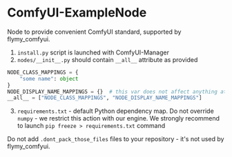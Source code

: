 # ComfyUI-ExampleNode
Node to provide convenient ComfyUI standard, supported by flymy_comfyui. 

1.  `install.py` script is launched with ComfyUI-Manager
2. `nodes/__init__.py` should contain `__all__` attribute as provided 
```python
NODE_CLASS_MAPPINGS = {
    "some name": object
}
NODE_DISPLAY_NAME_MAPPINGS = {}  # this var does not affect anything at all
__all__ = ["NODE_CLASS_MAPPINGS", "NODE_DISPLAY_NAME_MAPPINGS"]
```
3. `requirements.txt` - default Python dependency map. Do not override `numpy` - we restrict this action with our engine. We strongly recommend to launch `pip freeze > requirements.txt` command

Do not add `.dont_pack_those_files` files to your repository - it's not used by flymy_comfyui.

